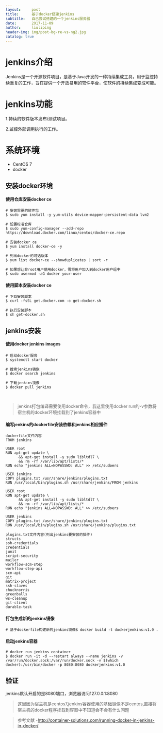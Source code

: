 ```yaml
---
layout:     post
title:      基于docker搭建jenkins
subtitle:   自己尝试搭建的一个jenkins服务器
date:       2017-11-09
author:     liuliping
header-img: img/post-bg-re-vs-ng2.jpg
catalog: true
---
```


# jenkins介绍

Jenkins是一个开源软件项目，是基于Java开发的一种持续集成工具，用于监控持续重复的工作，旨在提供一个开放易用的软件平台，使软件的持续集成变成可能。

# jenkins功能
1.持续的软件版本发布/测试项目。

2.监控外部调用执行的工作。

# 系统环境
* CentOS 7
* docker

## 安装docker环境
#### 使用仓库安装docker ce
```
# 安装需要的软件包
$ sudo yum install -y yum-utils device-mapper-persistent-data lvm2
     
# 设置标准仓库
$ sudo yum-config-manager --add-repo https://download.docker.com/linux/centos/docker-ce.repo
     
# 安装docker ce
$ yum install docker-ce -y
     
# 列出docker的可选版本
$ yum list docker-ce --showduplicates | sort -r
     
# 如果想让非root用户使用docker，需将用户加入到docker用户组中
$ sudo usermod -aG docker your-user
```

#### 使用脚本安装docker ce
```
# 下载安装脚本
$ curl -fsSL get.docker.com -o get-docker.sh
     
# 执行安装脚本
$ sh get-docker.sh
```

## jenkins安装
#### 使用docker jenkins images
```
# 启动docker服务
$ systemctl start docker
     
# 搜索jenkins镜像
$ docker search jenkins
   
# 下载jenkins镜像
$ docker pull jenkins
```
     
>jenkins打包编译需要使用docker命令，我这里使用docker run的-v参数将宿主机的docker环境挂载到了jenkins容器中

#### 编写jenkins的dockerfile安装依赖和jenkins相应插件
```
dockerfile文件内容
FROM jenkins
 
USER root
RUN apt-get update \
      && apt-get install -y sudo libltdl7 \
      && rm -rf /var/lib/apt/lists/*
RUN echo "jenkins ALL=NOPASSWD: ALL" >> /etc/sudoers
 
USER jenkins
COPY plugins.txt /usr/share/jenkins/plugins.txt
RUN /usr/local/bin/plugins.sh /usr/share/jenkins/FROM jenkins
 
USER root
RUN apt-get update \
      && apt-get install -y sudo libltdl7 \
      && rm -rf /var/lib/apt/lists/*
RUN echo "jenkins ALL=NOPASSWD: ALL" >> /etc/sudoers
 
USER jenkins
COPY plugins.txt /usr/share/jenkins/plugins.txt
RUN /usr/local/bin/plugins.sh /usr/share/jenkins/plugins.txt

plugins.txt文件内容(列出jenkins要安装的插件)
structs
ssh-credentials
credentials
junit
script-security
mailer
workflow-scm-step
workflow-step-api
scm-api
git
matrix-project
ssh-slaves
chucknorris
greenballs
ws-cleanup
git-client
durable-task
```

#### 打包生成新的jenkins镜像
```
# 基于dockerfile构建新的jenkins镜像$ docker build -t dockerjenkins:v1.0 .
```

#### 启动jenkins容器
```
# docker run jenkins container
$ docker run -it -d --restart always --name jenkins -v /var/run/docker.sock:/var/run/docker.sock -v $(which docker):/usr/bin/docker -p 8080:8080 dockerjenkins:v1.0
```

## 验证

jenkins默认开启的是8080端口，浏览器访问127.0.0.1:8080

>这里因为宿主机是centos7,jenkins容器使用的基础镜像不是centos,直接将宿主机的docker程序挂载到容器中不知道会不会有什么问题

>参考文献
> -<http://container-solutions.com/running-docker-in-jenkins-in-docker/>

